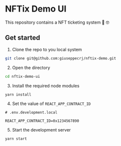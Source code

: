 # NFTix Demo UI

This repository contains a NFT ticketing system 🥚 🤓

## Get started

1. Clone the repo to you local system

```bash
git clone git@github.com:giuseppecrj/nftix-demo.git
```

2. Open the directory

```bash
cd nftix-demo-ui
```

3. Install the required node modules

```bash
yarn install
```

4. Set the value of `REACT_APP_CONTRACT_ID`

```env
# .env.development.local

REACT_APP_CONTRACT_ID=0x1234567890
```

5. Start the development server

```bash
yarn start
```
